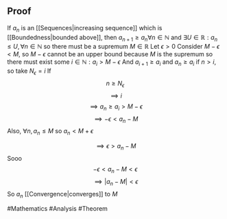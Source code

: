 ## Proof
If $a_{n}$ is an [[Sequences|increasing sequence]] which is [[Boundedness|bounded above]], then $a_{n+1}\geq a_{n}\forall n\in\mathbb{N}$ and $\exists U\in\mathbb{R}:a_{n} \leq U,\forall n\in\mathbb{N}$ so there must be a supremum $M\in\mathbb{R}$ 
Let $\epsilon>0$
Consider $M-\epsilon<M$, so $M-\epsilon$ cannot be an upper bound because $M$ is the supremum so there must exist some $i\in\mathbb{N}:a_{i}>M-\epsilon$ 
And $a_{i+1}\geq a_{i}$ and $a_{n}\geq a_{i}$ if $n>i$, so take $N_{\epsilon}=i$
If
$$
n\geq N_{\epsilon}
$$
$$
\implies i
$$
$$
\implies a_{n}\geq a_{i}>M-\epsilon 
$$
$$
\implies -\epsilon<a_{n}-M
$$
Also, $\forall n,a_{n}\leq M$ so $a_{n}<M+\epsilon$

$$
\implies\epsilon>a_{n}-M
$$
Sooo
$$
-\epsilon<a_{n}-M<\epsilon 
$$
$$
\implies \left| a_{n}-M \right|<\epsilon
$$
So $a_{n}$ [[Convergence|converges]] to $M$

#Mathematics #Analysis  #Theorem 